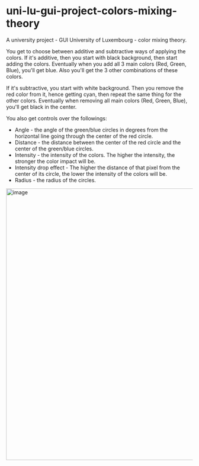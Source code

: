 # uni-lu-gui-project-colors-mixing-theory
A university project - GUI University of Luxembourg - color mixing theory.

You get to choose between additive and subtractive ways of applying the colors.
If it's additive, then you start with black background, then start adding the colors. Eventually when you add all 3 main colors (Red, Green, Blue), you'll get blue. Also you'll get the 3 other combinations of these colors.

If it's subtractive, you start with white background. Then you remove the red color from it, hence getting cyan, then repeat the same thing for the other colors. Eventually when removing all main colors (Red, Green, Blue), you'll get black in the center.

You also get controls over the followings:
- Angle - the angle of the green/blue circles in degrees from the horizontal line going through the center of the red circle.
- Distance - the distance between the center of the red circle and the center of the green/blue circles.
- Intensity - the intensity of the colors. The higher the intensity, the stronger the color impact will be.
- Intensity drop effect - The higher the distance of that pixel from the center of its circle, the lower the intensity of the colors will be.
- Radius - the radius of the circles.

<img width="734" alt="image" src="https://user-images.githubusercontent.com/30292877/208957517-af99f45f-2e4c-4f6e-a86c-ad4c1e04b015.png">
